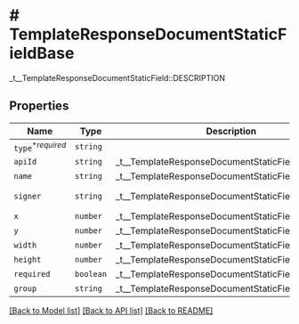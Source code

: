 # # TemplateResponseDocumentStaticFieldBase

_t__TemplateResponseDocumentStaticField::DESCRIPTION

## Properties

Name | Type | Description | Notes
------------ | ------------- | ------------- | -------------
| `type`<sup>*_required_</sup> | ```string``` |    |  |
| `apiId` | ```string``` |  _t__TemplateResponseDocumentStaticField::API_ID  |  |
| `name` | ```string``` |  _t__TemplateResponseDocumentStaticField::NAME  |  |
| `signer` | ```string``` |  _t__TemplateResponseDocumentStaticField::SIGNER  |  [default to 'me_now'] |
| `x` | ```number``` |  _t__TemplateResponseDocumentStaticField::X  |  |
| `y` | ```number``` |  _t__TemplateResponseDocumentStaticField::Y  |  |
| `width` | ```number``` |  _t__TemplateResponseDocumentStaticField::WIDTH  |  |
| `height` | ```number``` |  _t__TemplateResponseDocumentStaticField::HEIGHT  |  |
| `required` | ```boolean``` |  _t__TemplateResponseDocumentStaticField::REQUIRED  |  |
| `group` | ```string``` |  _t__TemplateResponseDocumentStaticField::GROUP  |  |

[[Back to Model list]](../../README.md#models) [[Back to API list]](../../README.md#endpoints) [[Back to README]](../../README.md)

